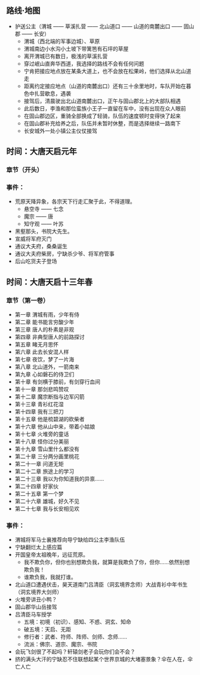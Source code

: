 ## 路线·地图
- 护送公主（渭城 —— 草溪扎营 —— 北山道口 —— 山道的南麓出口 —— 固山郡 —— 长安）
  - 渭城（西北端的军事边城）、草原
  - 渭城南边小水沟小土坡下带篱笆有石坪的草屋
  - 离开渭城已有数日，极浅的草溪扎营
  - 穿过岷山直奔华西道，我选择的路线不会有任何问题
  - 宁肯把接应地点放在某条大道上，也不会放在松果岭，他们选择从北山道走
  - 距离约定接应地点（山道的南麓出口）还有三十余里地时，车队开始在暮色中扎营歇息，遇袭
  - 接驾后，清晨驶出北山道南麓出口，正午与固山郡北上的大部队相遇
  - 此后数日，李渔和那位蛮族小王子一直留在车中，没有出现在众人眼前
  - 在固山郡边区，重骑全部换成了轻骑，队伍的速度顿时变得快了起来
  - 在固山郡补充给养之后，队伍并未暂时休整，而是选择继续一路南下
  - 长安城外一处小镇公主仪仗接驾

## 时间：大唐天启元年
### 章节（开头）
### 事件：
- 荒原天降异象，各宗天下行走汇聚于此，不得道理。
  - 悬空寺 —— 七念
  - 魔宗 —— 唐
  - 知守观 —— 叶苏
- 黑壑那头，书院大先生。
- 宣威将军府灭门
- 通议大夫府，桑桑诞生
- 通议大夫府柴房，宁缺杀少爷、将军府管事
- 后山吃货夫子登场

## 时间：大唐天启十三年春
### 章节（第一卷）
- 第一章 渭城有雨，少年有侍
- 第二章 能书能言穷酸少年
- 第三章 唐人的朴素是非观
- 第四章 非典型唐人的前路探讨
- 第五章 睹无月思怀
- 第六章 此去长安混人样
- 第七章 夜饮，梦了一片海
- 第八章 北山道外，一箭南来
- 第九章 心如磐石的侍卫们
- 第十章 有剑横于膝前，有剑穿行血间
- 第十一章 那剑悲鸣赞叹
- 第十二章 魔宗断指与边军闪箭
- 第十三章 青衫红花湿
- 第十四章 我有三把刀
- 第十五章 他是梳碧湖的砍柴者
- 第十六章 他从山中来，带着小姑娘
- 第十七章 火堆旁的童话
- 第十八章 怪你过分美丽
- 第十九章 雪山里什么都没有
- 第二十章 三分两分画里桃花
- 第二十一章 问道无矩
- 第二十二章 旅途上的学习
- 第二十三章 我以为你知道我的异禀……
- 第二十四章 好家伙
- 第二十五章 第一个梦
- 第二十六章 雄城，好久不见
- 第二十七章 我与长安相见欢
### 事件：
- 渭城将军马士襄推荐向导宁缺给四公主李渔队伍
- 宁缺翻烂太上感应篇
- 开国皇帝太祖晚年，远征荒原。
  - 我不欺负你，但你也别想欺负我，就算是我欺负了你，但你……依然别想欺负我！
  - 谁欺负我，我就打谁。
- 北山道口遭遇伏击，昊天道南门吕清臣（洞玄境界念师）大战青衫中年书生（洞玄境界大剑师）
- 火堆旁讲丑小鸭？
- 固山郡华山岳接驾
- 吕清臣马车授学
  - 五境：初境（初识）、感知、不惑、洞玄、知命
  - 破五境：天启、无距
  - 修行者：武者、符师、阵师、剑师、念师......
  - 流派：佛宗、道宗、魔宗、书院
- 会玩飞剑很了不起吗？轩辕剑老子会玩你们会不会？
- 挤的满头大汗的宁缺忍不住联想起某个世界京城的大堵塞景象？伞在人在，伞亡人亡
